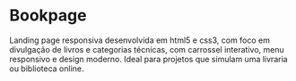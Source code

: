 # Bookpage

Landing page responsiva desenvolvida em html5 e css3, com foco em divulgação de livros e categorias técnicas, com carrossel interativo, menu responsivo e design moderno. Ideal para projetos que simulam uma livraria ou biblioteca online.


